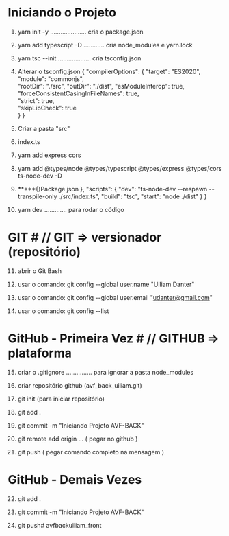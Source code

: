 # Iniciando o Projeto #
1.  yarn init -y     ..................... cria o package.json
2.  yarn add typescript -D    ............ cria node_modules e yarn.lock
3.  yarn tsc --init    ................... cria tsconfig.json

4.  Alterar o tsconfig.json
{
  "compilerOptions": {
    "target": "ES2020",  
    "module": "commonjs",  
    "rootDir": "./src", 
    "outDir": "./dist",
    "esModuleInterop": true, 
    "forceConsistentCasingInFileNames": true,  
    "strict": true,                                  
    "skipLibCheck": true                                
  }
}

5.  Criar a pasta "src"
6.  index.ts

7.  yarn add express cors

8.  yarn add @types/node @types/typescript @types/express @types/cors ts-node-dev -D

9. *****{}Package.json
},
  "scripts": {
    "dev": "ts-node-dev --respawn --transpile-only ./src/index.ts",
    "build": "tsc",
    "start": "node ./dist"
  }
}

10.  yarn dev ............. para rodar o código


# GIT # // GIT => versionador (repositório)
11. abrir o Git Bash

12. usar o comando:  git config --global user.name "Uiliam Danter"

13. usar o comando:  git config --global user.email "udanter@gmail.com"

14. usar o comando: git config --list




# GitHub - Primeira Vez # // GITHUB => plataforma

15. criar o .gitignore ............... para ignorar a pasta node_modules

16. criar repositório github (avf_back_uiliam.git)

17. git init (para iniciar repositório)

18. git add .

19. git commit -m "Iniciando Projeto AVF-BACK"

20. git remote add origin ... ( pegar no github )

21. git push ( pegar comando completo na mensagem )

# GitHub - Demais Vezes #

22. git add .

23. git commit -m "Iniciando Projeto AVF-BACK"

24. git push#   a v f b a c k u i l i a m _ f r o n t  
 